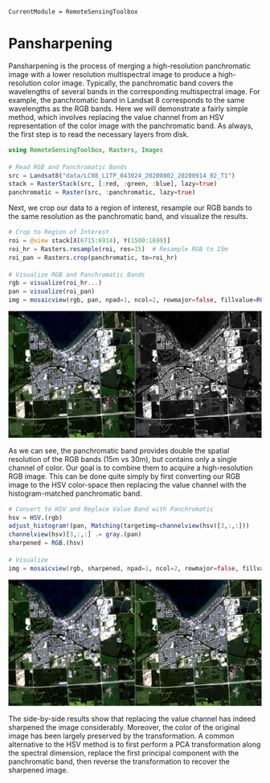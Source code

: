 ```@meta
CurrentModule = RemoteSensingToolbox
```

# Pansharpening

Pansharpening is the process of merging a high-resolution panchromatic image with a lower resolution 
multispectral image to produce a high-resolution color image. Typically, the panchromatic band covers 
the wavelengths of several bands in the corresponding multispectral image. For example, the panchromatic 
band in Landsat 8 corresponds to the same wavelengths as the RGB bands. Here we will demonstrate a fairly
simple method, which involves replacing the value channel from an HSV representation of the color image 
with the panchromatic band. As always, the first step is to read the necessary layers from disk.

```julia
using RemoteSensingToolbox, Rasters, Images

# Read RGB and Panchromatic Bands
src = Landsat8("data/LC08_L1TP_043024_20200802_20200914_02_T1")
stack = RasterStack(src, [:red, :green, :blue], lazy=true)
panchromatic = Raster(src, :panchromatic, lazy=true)
```

Next, we crop our data to a region of interest, resample our RGB bands to the same resolution as the
panchromatic band, and visualize the results.

```julia
# Crop to Region of Interest
roi = @view stack[X(6715:6914), Y(1500:1699)]
roi_hr = Rasters.resample(roi, res=15)  # Resample RGB to 15m
roi_pan = Rasters.crop(panchromatic, to=roi_hr)

# Visualize RGB and Panchromatic Bands
rgb = visualize(roi_hr...)
pan = visualize(roi_pan)
img = mosaicview(rgb, pan, npad=1, ncol=2, rowmajor=false, fillvalue=RGB(1.0,1.0,1.0))
```

![](figures/comparison.jpg)

As we can see, the panchromatic band provides double the spatial resolution of the RGB bands 
(15m vs 30m), but contains only a single channel of color. Our goal is to combine them to 
acquire a high-resolution RGB image. This can be done quite simply by first converting our RGB image 
to the HSV color-space then replacing the value channel with the histogram-matched panchromatic band.

```julia
# Convert to HSV and Replace Value Band with Panchromatic
hsv = HSV.(rgb)
adjust_histogram!(pan, Matching(targetimg=channelview(hsv)[3,:,:]))
channelview(hsv)[3,:,:] .= gray.(pan)
sharpened = RGB.(hsv)

# Visualize
img = mosaicview(rgb, sharpened, npad=1, ncol=2, rowmajor=false, fillvalue=RGB(1.0,1.0,1.0))
```

![](figures/pansharpened.jpg)

The side-by-side results show that replacing the value channel has indeed sharpened the image
considerably. Moreover, the color of the original image has been largely preserved by the 
transformation. A common alternative to the HSV method is to first perform a PCA transformation 
along the spectral dimension, replace the first principal component with the panchromatic band, 
then reverse the transformation to recover the sharpened image.